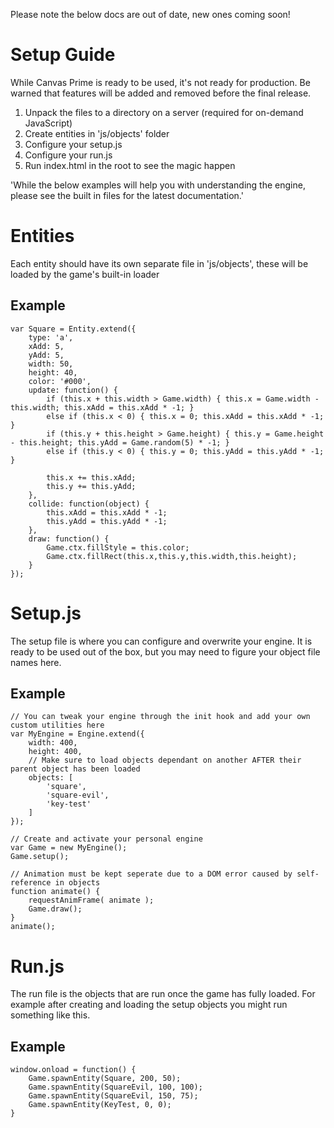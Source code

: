 Please note the below docs are out of date, new ones coming soon!

Setup Guide
=============

While Canvas Prime is ready to be used, it's not ready for production. Be warned that features will be added and removed before the final release.

1. Unpack the files to a directory on a server (required for on-demand JavaScript)
2. Create entities in 'js/objects' folder
3. Configure your setup.js
4. Configure your run.js
5. Run index.html in the root to see the magic happen

'While the below examples will help you with understanding the engine, please see the built in files for the latest documentation.'

# Entities

Each entity should have its own separate file in 'js/objects', these will be loaded by the game's built-in loader

## Example

    var Square = Entity.extend({
        type: 'a',
        xAdd: 5,
        yAdd: 5,
        width: 50,
        height: 40,
        color: '#000',
        update: function() {
            if (this.x + this.width > Game.width) { this.x = Game.width - this.width; this.xAdd = this.xAdd * -1; }
            else if (this.x < 0) { this.x = 0; this.xAdd = this.xAdd * -1; }
            if (this.y + this.height > Game.height) { this.y = Game.height - this.height; this.yAdd = Game.random(5) * -1; }
            else if (this.y < 0) { this.y = 0; this.yAdd = this.yAdd * -1; }
            
            this.x += this.xAdd;
            this.y += this.yAdd;
        },
        collide: function(object) {
            this.xAdd = this.xAdd * -1;
            this.yAdd = this.yAdd * -1;
        },
        draw: function() {
            Game.ctx.fillStyle = this.color;
            Game.ctx.fillRect(this.x,this.y,this.width,this.height);
        }
    });



# Setup.js

The setup file is where you can configure and overwrite your engine. It is ready to be used out of the box, but you may need to figure your object file names here.

## Example

    // You can tweak your engine through the init hook and add your own custom utilities here
    var MyEngine = Engine.extend({
        width: 400,
        height: 400,
        // Make sure to load objects dependant on another AFTER their parent object has been loaded
        objects: [
            'square',
            'square-evil',
            'key-test'
        ]
    });
      
    // Create and activate your personal engine
    var Game = new MyEngine();
    Game.setup();
        
    // Animation must be kept seperate due to a DOM error caused by self-reference in objects
    function animate() {
        requestAnimFrame( animate );
        Game.draw();
    }
    animate();


# Run.js

The run file is the objects that are run once the game has fully loaded. For example after creating and loading the setup objects you might run something like this.

## Example

    window.onload = function() {    
        Game.spawnEntity(Square, 200, 50);
        Game.spawnEntity(SquareEvil, 100, 100);
        Game.spawnEntity(SquareEvil, 150, 75);
        Game.spawnEntity(KeyTest, 0, 0);
    }